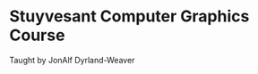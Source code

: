 Stuyvesant Computer Graphics Course
===================================








Taught by JonAlf Dyrland-Weaver
